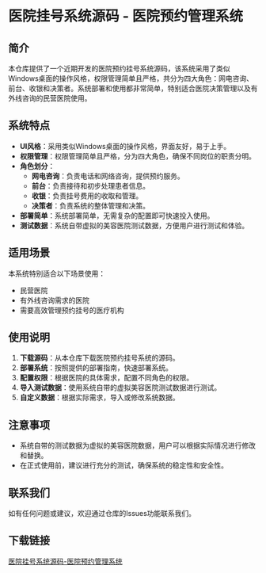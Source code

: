 # 医院挂号系统源码 - 医院预约管理系统

## 简介
本仓库提供了一个近期开发的医院预约挂号系统源码，该系统采用了类似Windows桌面的操作风格，权限管理简单且严格，共分为四大角色：网电咨询、前台、收银和决策者。系统部署和使用都非常简单，特别适合医院决策管理以及有外线咨询的民营医院使用。

## 系统特点
- **UI风格**：采用类似Windows桌面的操作风格，界面友好，易于上手。
- **权限管理**：权限管理简单且严格，分为四大角色，确保不同岗位的职责分明。
- **角色划分**：
  - **网电咨询**：负责电话和网络咨询，提供预约服务。
  - **前台**：负责接待和初步处理患者信息。
  - **收银**：负责挂号费用的收取和管理。
  - **决策者**：负责系统的整体管理和决策。
- **部署简单**：系统部署简单，无需复杂的配置即可快速投入使用。
- **测试数据**：系统自带虚拟的美容医院测试数据，方便用户进行测试和体验。

## 适用场景
本系统特别适合以下场景使用：
- 民营医院
- 有外线咨询需求的医院
- 需要高效管理预约挂号的医疗机构

## 使用说明
1. **下载源码**：从本仓库下载医院预约挂号系统的源码。
2. **部署系统**：按照提供的部署指南，快速部署系统。
3. **配置权限**：根据医院的具体需求，配置不同角色的权限。
4. **导入测试数据**：使用系统自带的虚拟美容医院测试数据进行测试。
5. **自定义数据**：根据实际需求，导入或修改系统数据。

## 注意事项
- 系统自带的测试数据为虚拟的美容医院数据，用户可以根据实际情况进行修改和替换。
- 在正式使用前，建议进行充分的测试，确保系统的稳定性和安全性。

## 联系我们
如有任何问题或建议，欢迎通过仓库的Issues功能联系我们。

## 下载链接

[医院挂号系统源码-医院预约管理系统](https://pan.quark.cn/s/ffdaea457450)